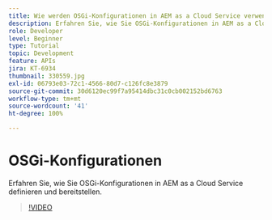 ```yaml
---
title: Wie werden OSGi-Konfigurationen in AEM as a Cloud Service verwendet?
description: Erfahren Sie, wie Sie OSGi-Konfigurationen in AEM as a Cloud Service definieren und bereitstellen.
role: Developer
level: Beginner
type: Tutorial
topic: Development
feature: APIs
jira: KT-6934
thumbnail: 330559.jpg
exl-id: 06793e03-72c1-4566-80d7-c126fc8e3879
source-git-commit: 30d6120ec99f7a95414dbc31c0cb002152bd6763
workflow-type: tm+mt
source-wordcount: '41'
ht-degree: 100%

---
```


# OSGi-Konfigurationen

Erfahren Sie, wie Sie OSGi-Konfigurationen in AEM as a Cloud Service definieren und bereitstellen.

>[!VIDEO](https://video.tv.adobe.com/v/330559?quality=12&learn=on)
